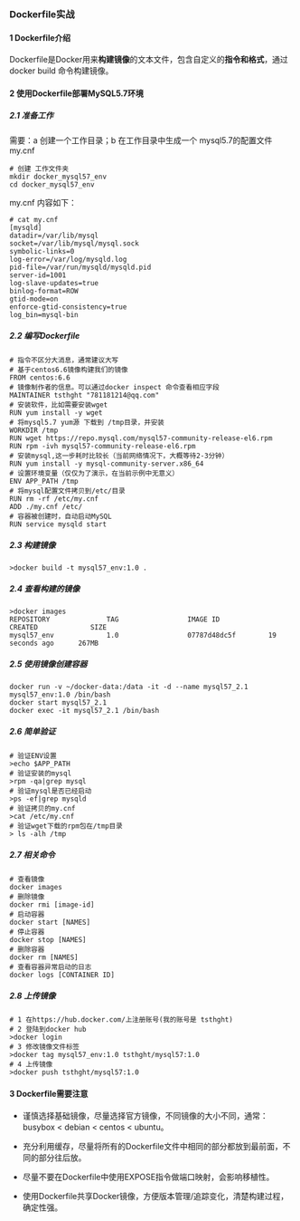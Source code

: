 ### Dockerfile实战

#### 1 Dockerfile介绍

Dockerfile是Docker用来**构建镜像**的文本文件，包含自定义的**指令和格式**，通过docker build 命令构建镜像。



#### 2 使用Dockerfile部署MySQL5.7环境
##### 2.1 准备工作

需要：a 创建一个工作目录；b 在工作目录中生成一个 mysql5.7的配置文件my.cnf


```
# 创建 工作文件夹
mkdir docker_mysql57_env
cd docker_mysql57_env

```

my.cnf 内容如下：

```
# cat my.cnf
[mysqld]
datadir=/var/lib/mysql
socket=/var/lib/mysql/mysql.sock
symbolic-links=0
log-error=/var/log/mysqld.log
pid-file=/var/run/mysqld/mysqld.pid
server-id=1001
log-slave-updates=true
binlog-format=ROW
gtid-mode=on
enforce-gtid-consistency=true
log_bin=mysql-bin
```

##### 2.2 编写Dockerfile

```
# 指令不区分大消息，通常建议大写
# 基于centos6.6镜像构建我们的镜像
FROM centos:6.6
# 镜像制作者的信息。可以通过docker inspect 命令查看相应字段
MAINTAINER tsthght "781181214@qq.com"
# 安装软件，比如需要安装wget
RUN yum install -y wget
# 将mysql5.7 yum源 下载到 /tmp目录，并安装
WORKDIR /tmp
RUN wget https://repo.mysql.com/mysql57-community-release-el6.rpm
RUN rpm -ivh mysql57-community-release-el6.rpm
# 安装mysql,这一步耗时比较长（当前网络情况下，大概等待2-3分钟）
RUN yum install -y mysql-community-server.x86_64
# 设置环境变量（仅仅为了演示，在当前示例中无意义）
ENV APP_PATH /tmp
# 将mysql配置文件拷贝到/etc/目录
RUN rm -rf /etc/my.cnf
ADD ./my.cnf /etc/
# 容器被创建时，自动启动MySQL
RUN service mysqld start
```

##### 2.3 构建镜像

```
>docker build -t mysql57_env:1.0 .
```

##### 2.4 查看构建的镜像

```
>docker images
REPOSITORY              TAG                 IMAGE ID            CREATED             SIZE
mysql57_env             1.0                 07787d48dc5f        19 seconds ago      267MB
```

##### 2.5 使用镜像创建容器

```
docker run -v ~/docker-data:/data -it -d --name mysql57_2.1 mysql57_env:1.0 /bin/bash
docker start mysql57_2.1
docker exec -it mysql57_2.1 /bin/bash
```

##### 2.6 简单验证

```
# 验证ENV设置
>echo $APP_PATH
# 验证安装的mysql
>rpm -qa|grep mysql
# 验证mysql是否已经启动
>ps -ef|grep mysqld
# 验证拷贝的my.cnf
>cat /etc/my.cnf
# 验证wget下载的rpm包在/tmp目录
> ls -alh /tmp
```

##### 2.7 相关命令

```
# 查看镜像
docker images
# 删除镜像
docker rmi [image-id]
# 启动容器
docker start [NAMES]
# 停止容器
docker stop [NAMES]
# 删除容器
docker rm [NAMES]
# 查看容器异常启动的日志
docker logs [CONTAINER ID]
```

##### 2.8 上传镜像

```
# 1 在https://hub.docker.com/上注册账号(我的账号是 tsthght)
# 2 登陆到docker hub
>docker login
# 3 修改镜像文件标签
>docker tag mysql57_env:1.0 tsthght/mysql57:1.0
# 4 上传镜像
>docker push tsthght/mysql57:1.0
```

#### 3 Dockerfile需要注意

- 谨慎选择基础镜像，尽量选择官方镜像，不同镜像的大小不同，通常：busybox < debian < centos < ubuntu。

- 充分利用缓存，尽量将所有的Dockerfile文件中相同的部分都放到最前面，不同的部分往后放。

- 尽量不要在Dockerfile中使用EXPOSE指令做端口映射，会影响移植性。

- 使用Dockerfile共享Docker镜像，方便版本管理/追踪变化，清楚构建过程，确定性强。